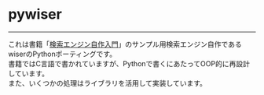 # pywiser

---

これは書籍「[検索エンジン自作入門](https://gihyo.jp/book/2014/978-4-7741-6753-4)」のサンプル用検索エンジン自作であるwiserのPythonポーティングです。  
書籍ではC言語で書かれていますが、Pythonで書くにあたってOOP的に再設計しています。  
また、いくつかの処理はライブラリを活用して実装しています。
